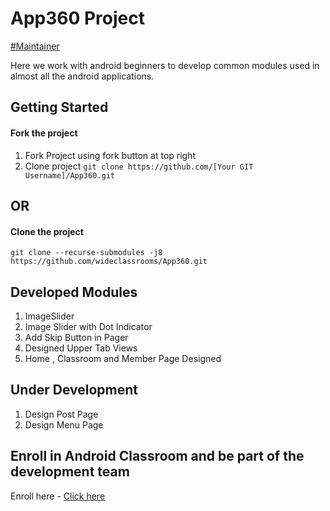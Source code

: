 # App360 Project
[#Maintainer](https://wideclassrooms.com)

Here we work with android beginners to develop common modules used in almost all the android applications. 

## Getting Started

#### Fork the project 
1. Fork Project using fork button at top right
2. Clone project
`git clone https://github.com/[Your GIT Username]/App360.git`

## OR

#### Clone the project
     
  `git clone --recurse-submodules -j8 https://github.com/wideclassrooms/App360.git`

## Developed Modules
1. ImageSlider
2. Image Slider with Dot Indicator
3. Add Skip Button in Pager
4. Designed Upper Tab Views
5. Home , Classroom and Member Page Designed
## Under Development
1. Design Post Page
2. Design Menu Page




## Enroll in Android Classroom and be part of the development team

Enroll here - [Click here](https://wideclassrooms.com/in/classrooms/App360-nKJdSs0w)


